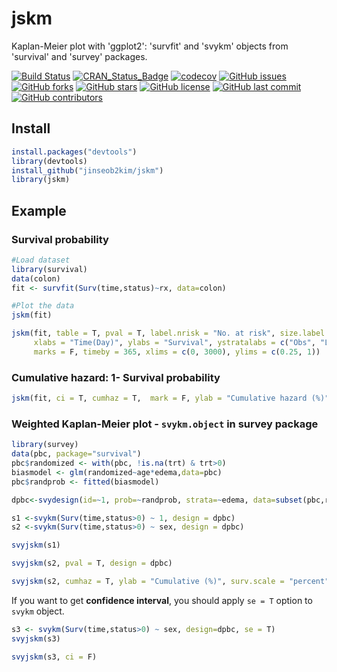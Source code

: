 jskm
================

Kaplan-Meier plot with 'ggplot2': 'survfit' and 'svykm' objects from 'survival' and 'survey' packages.

[![Build
Status](https://travis-ci.org/jinseob2kim/jskm.svg?branch=master)](https://travis-ci.org/jinseob2kim/jskm)
[![CRAN\_Status\_Badge](https://www.r-pkg.org/badges/version/jskm)](https://cran.r-project.org/package=jskm)
[![codecov](https://codecov.io/github/jinseob2kim/jskm/branch/master/graphs/badge.svg)](https://codecov.io/github/jinseob2kim/jskm)
[![GitHub
issues](https://img.shields.io/github/issues/jinseob2kim/jskm.svg)](https://github.com/jinseob2kim/jskm/issues)
[![GitHub
forks](https://img.shields.io/github/forks/jinseob2kim/jskm.svg)](https://github.com/jinseob2kim/jskm/network)
[![GitHub
stars](https://img.shields.io/github/stars/jinseob2kim/jskm.svg)](https://github.com/jinseob2kim/jskm/stargazers)
[![GitHub
license](https://img.shields.io/github/license/jinseob2kim/jskm.svg)](https://github.com/jinseob2kim/jskm/blob/master/LICENSE)
[![GitHub last
commit](https://img.shields.io/github/last-commit/google/skia.svg)](https://github.com/jinseob2kim/jskm)
[![GitHub
contributors](https://img.shields.io/github/contributors/jinseob2kim/jskm.svg?maxAge=2592000)](https://github.com/jinseob2kim/jskm/graphs/contributors)

## Install

``` r
install.packages("devtools")
library(devtools)
install_github("jinseob2kim/jskm")
library(jskm)
```

## Example

### Survival probability

``` r
#Load dataset
library(survival)
data(colon)
fit <- survfit(Surv(time,status)~rx, data=colon)

#Plot the data
jskm(fit)
```

``` r
jskm(fit, table = T, pval = T, label.nrisk = "No. at risk", size.label.nrisk = 8, 
     xlabs = "Time(Day)", ylabs = "Survival", ystratalabs = c("Obs", "Lev", "Lev + 5FU"), ystrataname = "rx",
     marks = F, timeby = 365, xlims = c(0, 3000), ylims = c(0.25, 1))
```


### Cumulative hazard: 1- Survival probability

``` r
jskm(fit, ci = T, cumhaz = T,  mark = F, ylab = "Cumulative hazard (%)", surv.scale = "percent", pval =T, pval.size = 6, pval.coord = c(300, 0.7))
```


### Weighted Kaplan-Meier plot - `svykm.object` in **survey** package

``` r
library(survey)
data(pbc, package="survival")
pbc$randomized <- with(pbc, !is.na(trt) & trt>0)
biasmodel <- glm(randomized~age*edema,data=pbc)
pbc$randprob <- fitted(biasmodel)

dpbc<-svydesign(id=~1, prob=~randprob, strata=~edema, data=subset(pbc,randomized))

s1 <-svykm(Surv(time,status>0) ~ 1, design = dpbc)
s2 <-svykm(Surv(time,status>0) ~ sex, design = dpbc)

svyjskm(s1)
```

``` r
svyjskm(s2, pval = T, design = dpbc)
```

``` r
svyjskm(s2, cumhaz = T, ylab = "Cumulative (%)", surv.scale = "percent", pval = T, design = dpbc, pval.coord = c(300, 0.7)) 
```

If you want to get **confidence interval**, you should apply `se = T`
option to `svykm` object.

``` r
s3 <- svykm(Surv(time,status>0) ~ sex, design=dpbc, se = T)
svyjskm(s3)
```


``` r
svyjskm(s3, ci = F)
```

